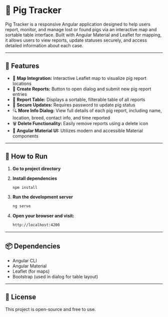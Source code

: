 # 🐷 Pig Tracker

Pig Tracker is a responsive Angular application designed to help users report, monitor, and manage lost or found pigs via an interactive map and sortable table interface. Built with Angular Material and Leaflet for mapping, it allows users to view reports, update statuses securely, and access detailed information about each case.

---

## 🚀 Features

- 📍 **Map Integration:** Interactive Leaflet map to visualize pig report locations
- 📝 **Create Reports:** Button to open dialog and submit new pig report entries
- 📄 **Report Table:** Displays a sortable, filterable table of all reports
- 🔐 **Secure Updates:** Requires password to update pig status
- 🔍 **More Info Dialog:** View full details of each pig report, including name, location, breed, contact info, and time reported
- 🗑️ **Delete Functionality:** Easily remove reports using a delete icon
- 🎨 **Angular Material UI:** Utilizes modern and accessible Material components

---
## 🧪 How to Run

1. **Go to project directory**

2. **Install dependencies**
   ```bash
   npm install
   ```
3. **Run the development server**
   ```bash
   ng serve
   ```
4. **Open your browser and visit:**
   ```bash
   http://localhost:4200
   ```
---

## 📦 Dependencies
- Angular CLI
- Angular Material
- Leaflet (for maps)
- Bootstrap (used in dialog for table layout)

---

## 📜 License
This project is open-source and free to use.
